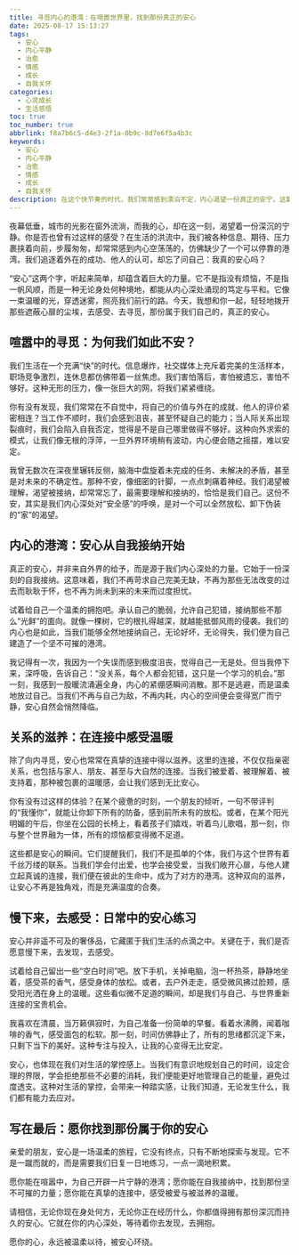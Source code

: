 ```yaml
---
title: 寻觅内心的港湾：在喧嚣世界里，找到那份真正的安心
date: 2025-08-17 15:13:27
tags:
  - 安心
  - 内心平静
  - 治愈
  - 情感
  - 成长
  - 自我关怀
categories:
  - 心灵成长
  - 生活感悟
toc: true
toc_number: true
abbrlink: f8a7b6c5-d4e3-2f1a-0b9c-8d7e6f5a4b3c
keywords:
  - 安心
  - 内心平静
  - 治愈
  - 情感
  - 成长
  - 自我关怀
description: 在这个快节奏的时代，我们常常感到漂泊不定，内心渴望一份真正的安宁。这篇文章将带你一同探索，如何从喧嚣中抽离，向内寻觅，在自我接纳与真挚连接中，找到那份深藏于心的“安心”，让生命充满温暖与力量。
---
```


夜幕低垂，城市的光影在窗外流淌，而我的心，却在这一刻，渴望着一份深沉的宁静。你是否也曾有过这样的感受？在生活的洪流中，我们被各种信息、期待、压力裹挟着向前，步履匆匆，却常常感到内心空荡荡的，仿佛缺少了一个可以停靠的港湾。我们追逐着外在的成功、他人的认可，却忘了问自己：我真的安心吗？

“安心”这两个字，听起来简单，却蕴含着巨大的力量。它不是指没有烦恼，不是指一帆风顺，而是一种无论身处何种境地，都能从内心深处涌现的笃定与平和。它像一束温暖的光，穿透迷雾，照亮我们前行的路。今天，我想和你一起，轻轻地拨开那些遮蔽心扉的尘埃，去感受、去寻觅，那份属于我们自己的，真正的安心。

## 喧嚣中的寻觅：为何我们如此不安？

我们生活在一个充满“快”的时代。信息爆炸，社交媒体上充斥着完美的生活样本，职场竞争激烈，连休息都仿佛带着一丝焦虑。我们害怕落后，害怕被遗忘，害怕不够好。这种无形的压力，像一张巨大的网，将我们紧紧缠绕。

你有没有发现，我们常常在不自觉中，将自己的价值与外在的成就、他人的评价紧密相连？当工作不顺时，我们会感到沮丧，甚至怀疑自己的能力；当人际关系出现裂痕时，我们会陷入自我否定，觉得是不是自己哪里做得不够好。这种向外求索的模式，让我们像无根的浮萍，一旦外界环境稍有波动，内心便会随之摇摆，难以安定。

我曾无数次在深夜里辗转反侧，脑海中盘旋着未完成的任务、未解决的矛盾，甚至是对未来的不确定性。那种不安，像细密的针脚，一点点刺痛着神经。我们渴望被理解，渴望被接纳，却常常忘了，最需要理解和接纳的，恰恰是我们自己。这份不安，其实是我们内心深处对“安全感”的呼唤，是对一个可以全然放松、卸下伪装的“家”的渴望。

## 内心的港湾：安心从自我接纳开始

真正的安心，并非来自外界的给予，而是源于我们内心深处的力量。它始于一份深刻的自我接纳。这意味着，我们不再苛求自己完美无缺，不再为那些无法改变的过去而耿耿于怀，也不再为尚未到来的未来而过度担忧。

试着给自己一个温柔的拥抱吧。承认自己的脆弱，允许自己犯错，接纳那些不那么“光鲜”的面向。就像一棵树，它的根扎得越深，就越能抵御风雨的侵袭。我们的内心也是如此，当我们能够全然地接纳自己，无论好坏，无论得失，我们便为自己建造了一个坚不可摧的港湾。

我记得有一次，我因为一个失误而感到极度沮丧，觉得自己一无是处。但当我停下来，深呼吸，告诉自己：“没关系，每个人都会犯错，这只是一个学习的机会。”那一刻，我感到一股暖流涌遍全身，内心的紧绷感瞬间消散。那不是逃避，而是温柔地放过自己。当我们不再与自己为敌，不再内耗，内心的空间便会变得宽广而宁静，安心自然会悄然降临。

## 关系的滋养：在连接中感受温暖

除了向内寻觅，安心也常常在真挚的连接中得以滋养。这里的连接，不仅仅指亲密关系，也包括与家人、朋友、甚至与大自然的连接。当我们被爱着、被理解着、被支持着，那种被包裹的温暖感，会让我们感到无比安心。

你有没有过这样的体验？在某个疲惫的时刻，一个朋友的倾听，一句不带评判的“我懂你”，就能让你卸下所有的防备，感到前所未有的放松。或者，在某个阳光明媚的午后，你坐在公园的长椅上，看着孩子们嬉戏，听着鸟儿歌唱，那一刻，你与整个世界融为一体，所有的烦恼都变得微不足道。

这些都是安心的瞬间。它们提醒我们，我们不是孤单的个体，我们与这个世界有着千丝万缕的联系。当我们学会付出爱，也学会接受爱，当我们敞开心扉，与他人建立起真诚的连接，我们便在彼此的生命中，成为了对方的港湾。这种双向的滋养，让安心不再是独角戏，而是充满温度的合奏。

## 慢下来，去感受：日常中的安心练习

安心并非遥不可及的奢侈品，它藏匿于我们生活的点滴之中。关键在于，我们是否愿意慢下来，去发现，去感受。

试着给自己留出一些“空白时间”吧。放下手机，关掉电脑，泡一杯热茶，静静地坐着，感受茶的香气，感受身体的放松。或者，去户外走走，感受微风拂过脸颊，感受阳光洒在身上的温暖。这些看似微不足道的瞬间，却是我们与自己、与世界重新连接的宝贵机会。

我喜欢在清晨，当万籁俱寂时，为自己准备一份简单的早餐。看着水沸腾，闻着咖啡的香气，感受面包的松软。那一刻，时间仿佛静止了，所有的思绪都沉淀下来，只剩下当下的美好。这种专注与投入，让我的心变得无比安定。

安心，也体现在我们对生活的掌控感上。当我们有意识地规划自己的时间，设定合理的界限，学会拒绝那些不必要的消耗，我们便能更好地管理自己的能量，避免过度透支。这种对生活的掌控，会带来一种踏实感，让我们知道，无论发生什么，我们都有能力去应对。

## 写在最后：愿你找到那份属于你的安心

亲爱的朋友，安心是一场温柔的旅程，它没有终点，只有不断地探索与发现。它不是一蹴而就的，而是需要我们日复一日地练习，一点一滴地积累。

愿你能在喧嚣中，为自己开辟一片宁静的港湾；愿你能在自我接纳中，找到那份坚不可摧的力量；愿你能在真挚的连接中，感受被爱与被滋养的温暖。

请相信，无论你现在身处何方，无论你正在经历什么，你都值得拥有那份深沉而持久的安心。它就在你的内心深处，等待着你去发现，去拥抱。

愿你的心，永远被温柔以待，被安心环绕。